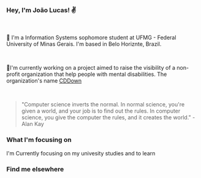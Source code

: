 ### Hey, I'm João Lucas! :v:
<br>
<p>🌱 I'm a Information Systems sophomore student at UFMG - Federal University of Minas Gerais. I'm based in Belo Horiznte, Brazil.</p>
<br>
<p>🔭I'm currently working on a project aimed to raise the visibility of a non-profit organization that help people with mental disabilities. The organization's name <a href="https://cddown.org/">CDDown</a></p>
<br>

><p>"Computer science inverts the normal. In normal science, you're given a world, and your job is to find out the rules. In computer science, you give the computer the rules, and it creates the world." - Alan Kay</p>

### What I'm focusing on
<p>I'm Currently focusing on my univesity studies and to learn</p>

### Find me elsewhere


<!--
**joaoSantos-bit/joaoSantos-bit** is a ✨ _special_ ✨ repository because its `README.md` (this file) appears on your GitHub profile.


Here are some ideas to get you started:
 
- 🔭 I’m currently working on ...
- 🌱 I’m currently learning ...
- 👯 I’m looking to collaborate on ...
- 🤔 I’m looking for help with ...
- 💬 Ask me about ...
- 📫 How to reach me: ...
- 😄 Pronouns: ...
- ⚡ Fun fact: ...
-->
